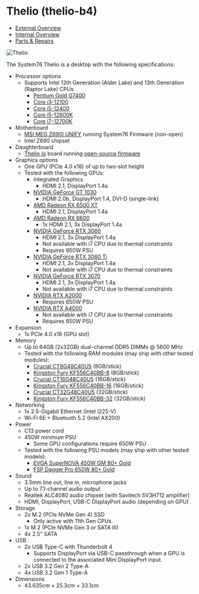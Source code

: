 # Thelio (thelio-b4)

- [External Overview](./external-overview.md)
- [Internal Overview](./internal-overview.md)
- [Parts & Repairs](./repairs.md)

![Thelio](./img/thelio-b4.webp)

The System76 Thelio is a desktop with the following specifications:

- Processor options
    - Supports Intel 12th Generation (Alder Lake) and 13th Generation (Raptor Lake) CPUs
        - [Pentium Gold G7400](https://ark.intel.com/content/www/us/en/ark/products/219435/intel-pentium-gold-g7400-processor-6m-cache-3-70-ghz.html)
        - [Core i3-12100](https://ark.intel.com/content/www/us/en/ark/products/134584/intel-core-i312100-processor-12m-cache-up-to-4-30-ghz.html)
        - [Core i5-12400](https://ark.intel.com/content/www/us/en/ark/products/134586/intel-core-i512400-processor-18m-cache-up-to-4-40-ghz.html)
        - [Core i5-12600K](https://ark.intel.com/content/www/us/en/ark/products/134589/intel-core-i512600k-processor-20m-cache-up-to-4-90-ghz.html)
        - [Core i7-12700K](https://ark.intel.com/content/www/us/en/ark/products/134594/intel-core-i712700k-processor-25m-cache-up-to-5-00-ghz.html)
- Motherboard
    - [MSI MEG Z690I UNIFY](https://www.msi.com/Motherboard/MEG-Z690I-UNIFY/Specification) running System76 Firmware (non-open)
    - Intel Z690 chipset
- Daughterboard
    - [Thelio Io](https://github.com/system76/thelio-io) board running [open-source firmware](https://github.com/system76/thelio-io-firmware)
- Graphics options
    - One GPU (PCIe 4.0 x16) of up to two-slot height
    - Tested with the following GPUs:
        - Integrated Graphics
            - HDMI 2.1, DisplayPort 1.4a
        - [NVIDIA GeForce GT 1030](https://www.nvidia.com/en-us/geforce/graphics-cards/gt-1030/specifications/)
            - HDMI 2.0b, DisplayPort 1.4, DVI-D (single-link)
        - [AMD Radeon RX 6500 XT](https://www.amd.com/en/products/graphics/amd-radeon-rx-6500-xt#product-specs)
            - HDMI 2.1, DisplayPort 1.4a
        - [AMD Radeon RX 6600](https://www.amd.com/en/products/graphics/amd-radeon-rx-6600#product-specs)
            - 1x HDMI 2.1, 3x DisplayPort 1.4a
        - [NVIDIA GeForce RTX 3060](https://www.nvidia.com/en-us/geforce/graphics-cards/30-series/rtx-3060-3060ti/#specs)
            - HDMI 2.1, 3x DisplayPort 1.4a
            - Not available with i7 CPU due to thermal constraints
            - Requires 650W PSU
        - [NVIDIA GeForce RTX 3060 Ti](https://www.nvidia.com/en-us/geforce/graphics-cards/30-series/rtx-3060-3060ti/#specs)
            - HDMI 2.1, 3x DisplayPort 1.4a
            - Not available with i7 CPU due to thermal constraints
        - [NVIDIA GeForce RTX 3070](https://www.nvidia.com/en-us/geforce/graphics-cards/30-series/rtx-3070-3070ti/#specs)
            - HDMI 2.1, 3x DisplayPort 1.4a
            - Not available with i7 CPU due to thermal constraints
        - [NVIDIA RTX A2000](https://www.nvidia.com/en-us/design-visualization/rtx-a2000/#specifications)
            - Requires 650W PSU
        - [NVIDIA RTX A4000](https://www.nvidia.com/en-us/design-visualization/rtx-a4000/#specifications)
            - Not available with i7 CPU due to thermal constraints
            - Requires 650W PSU
- Expansion
    - 1x PCIe 4.0 x16 (GPU slot)
- Memory
    - Up to 64GB (2x32GB) dual-channel DDR5 DIMMs @ 5600 MHz
    - Tested with the following RAM modules (may ship with other tested modules):
        - [Crucial CT8G48C40U5](https://www.crucial.com/memory/ddr5/ct8g48c40u5#spec) (8GB/stick)
        - [Kingston Fury KF556C40BB-8](https://www.kingston.com/datasheets/KF556C40BB-8.pdf) (8GB/stick)
        - [Crucial CT16G48C40U5](https://www.crucial.com/memory/ddr5/ct16g48c40u5#spec) (16GB/stick)
        - [Kingston Fury KF556C40BB-16](https://www.kingston.com/datasheets/KF556C40BB-16.pdf) (16GB/stick)
        - [Crucial CT32G48C40U5](https://www.crucial.com/memory/ddr5/ct32g48c40u5#spec) (32GB/stick)
        - [Kingston Fury KF556C40BB-32](https://www.kingston.com/datasheets/KF556C40BB-32.pdf) (32GB/stick)
- Networking
    - 1x 2.5-Gigabit Ethernet (Intel I225-V)
    - Wi-Fi 6E + Bluetooth 5.2 (Intel AX200)
- Power
    - C13 power cord
    - 450W minimum PSU
        - Some GPU configurations require 650W PSU
    - Tested with the following PSU models (may ship with other tested models):
        - [EVGA SuperNOVA 450W GM 80+ Gold](https://www.evga.com/products/product.aspx?pn=123-GM-0450-Y1)
        - [FSP Dagger Pro 650W 80+ Gold](https://www.fspgroupusa.com/ecommerce/daggerpro650w.html)
- Sound
    - 3.5mm line out, line in, microphone jacks
    - Up to 7.1-channel audio output
    - Realtek ALC4080 audio chipset (with Savitech SV3H712 amplifier)
    - HDMI, DisplayPort, USB-C DisplayPort audio (depending on GPU)
- Storage
    - 2x M.2 (PCIe NVMe Gen 4) SSD
        - Only active with 11th Gen CPUs.
    - 1x M.2 (PCIe NVMe Gen 3 or SATA III)
    - 4x 2.5" SATA
- USB
    - 2x USB Type-C with Thunderbolt 4
        - Supports DisplayPort via USB-C passthrough when a GPU is connected to the associated Mini DisplayPort input.
    - 2x USB 3.2 Gen 2 Type-A
    - 4x USB 3.2 Gen 1 Type-A
- Dimensions
    - 43.635cm × 25.3cm × 33.1cm
